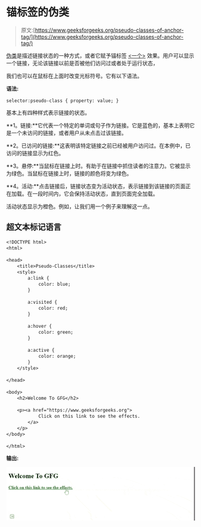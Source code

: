 # 锚标签的伪类

> 原文:[https://www.geeksforgeeks.org/pseudo-classes-of-anchor-tag/](https://www.geeksforgeeks.org/pseudo-classes-of-anchor-tag/)

[伪类](https://www.geeksforgeeks.org/css-pseudo-classes/)是描述链接状态的一种方式，或者它赋予锚标签 [<一个>](https://www.geeksforgeeks.org/html-a-tag/) 效果。用户可以显示一个链接，无论该链接以前是否被他们访问过或者处于运行状态，

我们也可以在鼠标在上面时改变光标符号。它有以下语法。

**语法:**

```htmlhtml
selector:pseudo-class { property: value; }
```

基本上有四种样式表示链接的状态。

**1。链接:**它代表一个特定的单词或句子作为链接。它是蓝色的，基本上表明它是一个未访问的链接，或者用户从未点击过该链接。

**2。已访问的链接:**这表明该特定链接之前已经被用户访问过。在本例中，已访问的链接显示为红色。

**3。悬停:**当鼠标在链接上时。有助于在链接中抓住读者的注意力。它被显示为绿色。当鼠标在链接上时，链接的颜色将变为绿色。

**4。活动:**点击链接后，链接状态变为活动状态，表示链接到该链接的页面正在加载。在一段时间内，它会保持活动状态，直到页面完全加载。

活动状态显示为橙色。例如，让我们用一个例子来理解这一点。

## 超文本标记语言

```htmlhtml
<!DOCTYPE html>
<html>

<head>
    <title>Pseudo-Classes</title>
    <style>
        a:link {
            color: blue;
        }

        a:visited {
            color: red;
        }

        a:hover {
            color: green;
        }

        a:active {
            color: orange;
        }
    </style>

</head>

<body>
    <h2>Welcome To GFG</h2>

    <p><a href="https://www.geeksforgeeks.org">
            Click on this link to see the effects.
        </a>
    </p>
</body>

</html>
```

**输出:**

![](img/34d547da5b0ea5ac067a4acf591a8649.png)